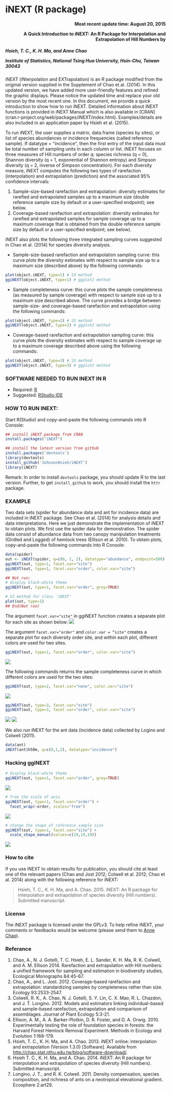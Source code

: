 <!-- README.md is generated from README.Rmd. Please edit that file -->
iNEXT (R package)
=================

<h4 style="text-align: right;">
Most recent update time: August 20, 2015

A Quick Introduction to iNEXT: An R Package for Interpolation and Extrapolation of Hill Numbers by
</h4>
<h5>
Hsieh, T. C., K. H. Ma, and Anne Chao

Institute of Statistics, National Tsing Hua University, Hsin-Chu, Taiwan 30043
</h5>
iNEXT (iNterpolation and EXTrapolation) is an R package modified from the original version supplied in the Supplement of Chao et al. (2014). In this updated version, we have added more user-friendly features and refined the graphic displays. Please notice the updated time and replace your old version by the most recent one. In this document, we provide a quick introduction to show how to run iNEXT. Detailed information about iNEXT functions is provided in iNEXT Manual which is also available in [CRAN](cran.r-project.org/web/packages/iNEXT/index.html). Examples/details are also included in an application paper by Hsieh et al. (2015).

To run iNEXT, the user supplies a matrix, data.frame (species by sites), or list of species abundances or incidence frequencies (called reference sample). If datatype = “incidence", then the first entry of the input data must be total number of sampling units in each column or list. iNEXT focuses on three measures of Hill numbers of order q: species richness (q = 0), Shannon diversity (q = 1, exponential of Shannon entropy) and Simpson diversity (q = 2, inverse of Simpson concentration). For each diversity measure, iNEXT computes the following two types of rarefaction (interpolation) and extrapolation (prediction) and the associated 95% confidence intervals:

1.  Sample-size-based rarefaction and extrapolation: diversity estimates for rarefied and extrapolated samples up to a maximum size (double reference sample size by default or a user-specified endpoint); see below.
2.  Coverage-based rarefaction and extrapolation: diversity estimates for rarefied and extrapolated samples for sample coverage up to a maximum coverage that is obtained from the double reference sample size by default or a user-specified endpoint; see below).

iNEXT also plots the following three integrated sampling curves suggested in Chao et al. (2014) for species diversity analysis.

-   Sample-size-based rarefaction and extrapolation sampling curve: this curve plots the diversity estimates with respect to sample size up to a maximum size (described above) by the following commands:

``` r
plot(object.iNEXT, type=1) # S3 method
ggiNEXT(object.iNEXT, type=1) # ggplot2 method
```

-   Sample completeness curve: this curve plots the sample completeness (as measured by sample coverage) with respect to sample size up to a maximum size described above. The curve provides a bridge between sample-size- and coverage-based rarefaction and extrapolation using the following commands:

``` r
plot(object.iNEXT, type=2) # S3 method
ggiNEXT(object.iNEXT, type=2) # ggplot2 method
```

-   Coverage-based rarefaction and extrapolation sampling curve: this curve plots the diversity estimates with respect to sample coverage up to a maximum coverage described above using the following commands:

``` r
plot(object.iNEXT, type=3) # S3 method
ggiNEXT(object.iNEXT, type=3) # ggplot2 method
```

### SOFTWARE NEEDED TO RUN INEXT IN R

-   Required: [R](http://cran.rstudio.com/)
-   Suggested: [RStudio IDE](http://www.rstudio.com/ide/download/)

### HOW TO RUN INEXT:

Start R(Studio) and copy-and-paste the following commands into R Console:

``` r
## install iNEXT package from CRAN
install.packages("iNEXT")

## install the latest version from github
install.packages('devtools')
library(devtools)
install_github('JohnsonHsieh/iNEXT')
library(iNEXT)
```

Remark: In order to install `devtools` package, you should update R to the last version. Further, to get `install_github` to work, you should install the `httr` package.

### EXAMPLE

Two data sets (spider for abundance data and ant for incidence data) are included in iNEXT package. See Chao et al. (2014) for analysis details and data interpretations. Here we just demonstrate the implementation of iNEXT to obtain plots. We first use the spider data for demonstration. The spider data consist of abundance data from two canopy manipulation treatments (Girdled and Logged) of hemlock trees (Ellison et al. 2010). To obtain plots, copy-and-paste the following commands into R Console:

``` r
data(spider)
out <- iNEXT(spider, q=c(0, 1, 2), datatype="abundance", endpoint=500)
ggiNEXT(out, type=1, facet.var="site")
ggiNEXT(out, type=1, facet.var="order", color.var="site")

## Not run:
# display black-white theme
ggiNEXT(out, type=1, facet.var="order", grey=TRUE)

# S3 method for class 'iNEXT'
plot(out, type=1)
## End(Not run)
```

The argument `facet.var="site"` in ggiNEXT function creates a separate plot for each site as shown below: ![](README-ex1-1.png)

The argument `facet.var="order"` and `color.var = “site"` creates a separate plot for each diversity order site, and within each plot, different colors are used for two sites.

``` r
ggiNEXT(out, type=1, facet.var="order", color.var="site")
```

![](README-ex1b-1.png)

The following commands returns the sample completeness curve in which different colors are used for the two sites:

``` r
ggiNEXT(out, type=2, facet.var="none", color.var="site")
```

![](README-ex2-1.png)

``` r
ggiNEXT(out, type=3, facet.var="site")
ggiNEXT(out, type=3, facet.var="order", color.var="site")
```

![](README-ex3-1.png) ![](README-ex3-2.png)

We also run iNEXT for the ant data (incidence data) collected by Logino and Colwell (2011).

``` r
data(ant)
iNEXT(ant$h50m, q=c(0,1,2), datatype="incidence") 
```

### Hacking ggiNEXT

``` r
# display black-white theme
ggiNEXT(out, type=1, facet.var="order", grey=TRUE)
```

![](README-ex5-1.png)

``` r
# free the scale of axis
ggiNEXT(out, type=1, facet.var="order") + 
  facet_wrap(~order, scales="free")
```

![](README-ex5-2.png)

``` r
# change the shape of reference sample size
ggiNEXT(out, type=1, facet.var="site") + 
  scale_shape_manual(values=c(19,19,19))
```

![](README-ex5-3.png)

### How to cite

If you use iNEXT to obtain results for publication, you should cite at least one of the relevant papers (Chao and Jost 2012; Colwell et al. 2012; Chao et al. 2014) along with the following reference for iNEXT:

> Hsieh, T. C., K. H. Ma, and A. Chao. 2015. iNEXT: An R package for interpolation and extrapolation of species diversity (Hill numbers). Submitted manuscript.

### License

The iNEXT package is licensed under the GPLv3. To help refine iNEXT, your comments or feedbacks would be welcome (please send them to [Anne Chao](chao@stat.nthu.edu.tw)).

### Referance

1.  Chao, A., N. J. Gotelli, T. C. Hsieh, E. L. Sander, K. H. Ma, R. K. Colwell, and A. M. Ellison 2014. Rarefaction and extrapolation with Hill numbers: a unified framework for sampling and estimation in biodiversity studies, Ecological Monographs 84:45-67.
2.  Chao, A., and L. Jost. 2012. Coverage-based rarefaction and extrapolation: standardizing samples by completeness rather than size. Ecology 93:2533-2547.
3.  Colwell, R. K., A. Chao, N. J. Gotelli, S. Y. Lin, C. X. Mao, R. L. Chazdon, and J. T. Longino. 2012. Models and estimators linking individual-based and sample-based rarefaction, extrapolation and comparison of assemblages. Journal of Plant Ecology 5:3-21.
4.  Ellison, A. M., A. A. Barker-Plotkin, D. R. Foster, and D. A. Orwig. 2010. Experimentally testing the role of foundation species in forests: the Harvard Forest Hemlock Removal Experiment. Methods in Ecology and Evolution 1:168-179.
5.  Hsieh, T. C., K. H. Ma, and A. Chao. 2013. iNEXT online: interpolation and extrapolation (Version 1.3.0) [Software]. Available from <http://chao.stat.nthu.edu.tw/blog/software-download/>.
6.  Hsieh T. C., K. H. Ma, and A. Chao. 2014. iNEXT: An R package for interpolation and extrapolation of species diversity (Hill numbers). Submitted manuscript.
7.  Longino, J. T., and R. K. Colwell. 2011. Density compensation, species composition, and richness of ants on a neotropical elevational gradient. Ecosphere 2:art29.
